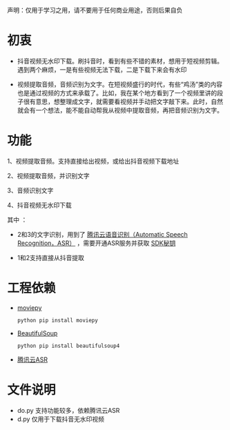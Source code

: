 声明：仅用于学习之用，请不要用于任何商业用途，否则后果自负

# 初衷
* 抖音视频无水印下载。刷抖音时，看到有些不错的素材，想用于短视频剪辑。遇到两个麻烦，一是有些视频无法下载，二是下载下来会有水印

* 视频提取音频，音频识别为文字。在短视频盛行的时代，有些“鸡汤”类的内容也是通过视频的方式来承载了。比如，我在某个地方看到了一个视频里讲的段子很有意思，想整理成文字，就需要看视频并手动把文字敲下来。此时，自然就会有一个想法，能不能自动帮我从视频中提取音频，再把音频识别为文字。

# 功能
1、视频提取音频。支持直接给出视频，或给出抖音视频下载地址

2、视频提取音频，并识别文字

3、音频识别文字

4、抖音视频无水印下载

其中 ：
* 2和3的文字识别，用到了 [腾讯云语音识别（Automatic Speech Recognition，ASR）](https://cloud.tencent.com/document/product/1093/35680) ，需要开通ASR服务并获取 [SDK秘钥](https://console.cloud.tencent.com/cam/capi)

* 1和2支持直接从抖音提取

# 工程依赖

* [moviepy](https://pypi.org/project/moviepy/)
    ```
    python pip install moviepy
* [BeautifulSoup](https://pypi.org/project/beautifulsoup4/)
    ```
    python pip install beautifulsoup4
* [腾讯云ASR](https://github.com/TencentCloud/tencentcloud-speech-sdk-python/)


# 文件说明
* do.py 支持功能较多，依赖腾讯云ASR
* d.py 仅用于下载抖音无水印视频